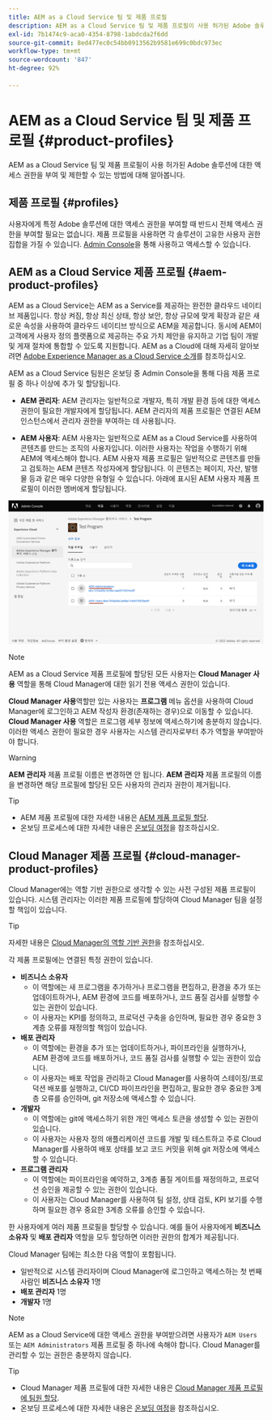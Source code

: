 ```yaml
---
title: AEM as a Cloud Service 팀 및 제품 프로필
description: AEM as a Cloud Service 팀 및 제품 프로필이 사용 허가된 Adobe 솔루션에 대한 액세스 권한을 부여 및 제한할 수 있는 방법에 대해 알아봅니다.
exl-id: 7b1474c9-aca0-4354-8798-1abdcda2f6dd
source-git-commit: 8ed477ec0c54bb0913562b9581e699c0bdc973ec
workflow-type: tm+mt
source-wordcount: '847'
ht-degree: 92%

---
```



# AEM as a Cloud Service 팀 및 제품 프로필 {#product-profiles}

AEM as a Cloud Service 팀 및 제품 프로필이 사용 허가된 Adobe 솔루션에 대한 액세스 권한을 부여 및 제한할 수 있는 방법에 대해 알아봅니다.

## 제품 프로필 {#profiles}

사용자에게 특정 Adobe 솔루션에 대한 액세스 권한을 부여할 때 반드시 전체 액세스 권한을 부여할 필요는 없습니다. 제품 프로필을 사용하면 각 솔루션이 고유한 사용자 권한 집합을 가질 수 있습니다. [Admin Console](/help/journey-onboarding/admin-console.md)을 통해 사용하고 액세스할 수 있습니다.

## AEM as a Cloud Service 제품 프로필 {#aem-product-profiles}

AEM as a Cloud Service는 AEM as a Service를 제공하는 완전한 클라우드 네이티브 제품입니다. 항상 켜짐, 항상 최신 상태, 항상 보안, 항상 규모에 맞게 확장과 같은 새로운 속성을 사용하여 클라우드 네이티브 방식으로 AEM을 제공합니다. 동시에 AEM이 고객에게 사용자 정의 플랫폼으로 제공하는 주요 가치 제안을 유지하고 기업 팀이 개발 및 게재 절차에 통합할 수 있도록 지원합니다. AEM as a Cloud에 대해 자세히 알아보려면 [Adobe Experience Manager as a Cloud Service 소개](/help/overview/introduction.md)를 참조하십시오.

AEM as a Cloud Service 팀원은 온보딩 중 Admin Console을 통해 다음 제품 프로필 중 하나 이상에 추가 및 할당됩니다.

* **AEM 관리자**: AEM 관리자는 일반적으로 개발자, 특히 개발 환경 등에 대한 액세스 권한이 필요한 개발자에게 할당됩니다. AEM 관리자의 제품 프로필은 연결된 AEM 인스턴스에서 관리자 권한을 부여하는 데 사용됩니다.

* **AEM 사용자**: AEM 사용자는 일반적으로 AEM as a Cloud Service를 사용하여 콘텐츠를 만드는 조직의 사용자입니다. 이러한 사용자는 작업을 수행하기 위해 AEM에 액세스해야 합니다. AEM 사용자 제품 프로필은 일반적으로 콘텐츠를 만들고 검토하는 AEM 콘텐츠 작성자에게 할당됩니다. 이 콘텐츠는 페이지, 자산, 발행물 등과 같은 매우 다양한 유형일 수 있습니다. 아래에 표시된 AEM 사용자 제품 프로필이 이러한 멤버에게 할당됩니다.

![제품 프로필](/help/onboarding/assets/admin-console-profiles.png)

>[!NOTE]
>
>AEM as a Cloud Service 제품 프로필에 할당된 모든 사용자는 **Cloud Manager 사용** 역할을 통해 Cloud Manager에 대한 읽기 전용 액세스 권한이 있습니다.
>
>**Cloud Manager 사용**&#x200B;역할만 있는 사용자는 **프로그램** 메뉴 옵션을 사용하여 Cloud Manager에 로그인하고 AEM 작성자 환경(존재하는 경우)으로 이동할 수 있습니다. **Cloud Manager 사용** 역할은 프로그램 세부 정보에 액세스하기에 충분하지 않습니다. 이러한 액세스 권한이 필요한 경우 사용자는 시스템 관리자로부터 추가 역할을 부여받아야 합니다.

>[!WARNING]
>
>**AEM 관리자** 제품 프로필 이름은 변경하면 안 됩니다. **AEM 관리자** 제품 프로필의 이름을 변경하면 해당 프로필에 할당된 모든 사용자의 관리자 권한이 제거됩니다.

>[!TIP]
>
>* AEM 제품 프로필에 대한 자세한 내용은 [AEM 제품 프로필 할당](/help/journey-onboarding/assign-profiles-aem.md).
>* 온보딩 프로세스에 대한 자세한 내용은 [온보딩 여정](/help/journey-onboarding/overview.md)을 참조하십시오.

## Cloud Manager 제품 프로필 {#cloud-manager-product-profiles}

Cloud Manager에는 역할 기반 권한으로 생각할 수 있는 사전 구성된 제품 프로필이 있습니다. 시스템 관리자는 이러한 제품 프로필에 할당하여 Cloud Manager 팀을 설정할 책임이 있습니다.

>[!TIP]
>
>자세한 내용은 [Cloud Manager의 역할 기반 권한](/help/onboarding/cloud-manager-introduction.md#role-based-permissions)을 참조하십시오.

각 제품 프로필에는 연결된 특정 권한이 있습니다.

* **비즈니스 소유자**
   * 이 역할에는 새 프로그램을 추가하거나 프로그램을 편집하고, 환경을 추가 또는 업데이트하거나, AEM 환경에 코드를 배포하거나, 코드 품질 검사를 실행할 수 있는 권한이 있습니다.
   * 이 사용자는 KPI를 정의하고, 프로덕션 구축을 승인하며, 필요한 경우 중요한 3계층 오류를 재정의할 책임이 있습니다.
* **배포 관리자**
   * 이 역할에는 환경을 추가 또는 업데이트하거나, 파이프라인을 실행하거나, AEM 환경에 코드를 배포하거나, 코드 품질 검사를 실행할 수 있는 권한이 있습니다.
   * 이 사용자는 배포 작업을 관리하고 Cloud Manager를 사용하여 스테이징/프로덕션 배포를 실행하고, CI/CD 파이프라인을 편집하고, 필요한 경우 중요한 3계층 오류를 승인하며, git 저장소에 액세스할 수 있습니다.
* **개발자**
   * 이 역할에는 git에 액세스하기 위한 개인 액세스 토큰을 생성할 수 있는 권한이 있습니다.
   * 이 사용자는 사용자 정의 애플리케이션 코드를 개발 및 테스트하고 주로 Cloud Manager를 사용하여 배포 상태를 보고 코드 커밋을 위해 git 저장소에 액세스할 수 있습니다.
* **프로그램 관리자**
   * 이 역할에는 파이프라인을 예약하고, 3계층 품질 게이트를 재정의하고, 프로덕션 승인을 제공할 수 있는 권한이 있습니다.
   * 이 사용자는 Cloud Manager를 사용하여 팀 설정, 상태 검토, KPI 보기를 수행하며 필요한 경우 중요한 3계층 오류를 승인할 수 있습니다.

한 사용자에게 여러 제품 프로필을 할당할 수 있습니다. 예를 들어 사용자에게 **비즈니스 소유자** 및 **배포 관리자** 역할을 모두 할당하면 이러한 권한의 합계가 제공됩니다.

Cloud Manager 팀에는 최소한 다음 역할이 포함됩니다.

* 일반적으로 시스템 관리자이며 Cloud Manager에 로그인하고 액세스하는 첫 번째 사람인 **비즈니스 소유자** 1명
* **배포 관리자** 1명
* **개발자** 1명

>[!NOTE]
>
>AEM as a Cloud Service에 대한 액세스 권한을 부여받으려면 사용자가 `AEM Users` 또는 `AEM Administrators` 제품 프로필 중 하나에 속해야 합니다. Cloud Manager를 관리할 수 있는 권한은 충분하지 않습니다.

>[!TIP]
>
>* Cloud Manager 제품 프로필에 대한 자세한 내용은 [Cloud Manager 제품 프로필에 팀원 할당](/help/journey-onboarding/assign-profiles-cloud-manager.md).
>* 온보딩 프로세스에 대한 자세한 내용은 [온보딩 여정](/help/journey-onboarding/overview.md)을 참조하십시오.
